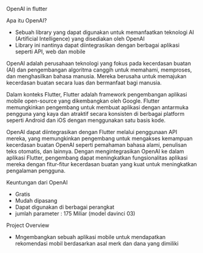 OpenAI in flutter

Apa itu OpenAI?
 - Sebuah library yang dapat digunakan untuk memanfaatkan teknologi AI (Artificial Intelligence) yang disediakan oleh OpenAI
 - Library ini nantinya dapat diintegrasikan dengan berbagai aplikasi seperti API, web dan mobile

OpenAI adalah perusahaan teknologi yang fokus pada kecerdasan buatan (AI) dan pengembangan algoritma canggih untuk memahami, memproses, dan menghasilkan bahasa manusia. Mereka berusaha untuk memajukan kecerdasan buatan secara luas dan bermanfaat bagi manusia.

Dalam konteks Flutter, Flutter adalah framework pengembangan aplikasi mobile open-source yang dikembangkan oleh Google. Flutter memungkinkan pengembang untuk membuat aplikasi dengan antarmuka pengguna yang kaya dan atraktif secara konsisten di berbagai platform seperti Android dan iOS dengan menggunakan satu basis kode.

OpenAI dapat diintegrasikan dengan Flutter melalui penggunaan API mereka, yang memungkinkan pengembang untuk mengakses kemampuan kecerdasan buatan OpenAI seperti pemahaman bahasa alami, penulisan teks otomatis, dan lainnya. Dengan mengintegrasikan OpenAI ke dalam aplikasi Flutter, pengembang dapat meningkatkan fungsionalitas aplikasi mereka dengan fitur-fitur kecerdasan buatan yang kuat untuk meningkatkan pengalaman pengguna.

 Keuntungan dari OpenAI
 - Gratis
 - Mudah dipasang
 - Dapat digunakan di berbagai perangkat
 - jumlah parameter : 175 Miliar (model davinci 03)

 Project Overview 
 - Mngembangkan sebuah aplikasi mobile untuk mendapatkan rekomendasi mobil berdasarkan asal merk dan dana yang dimiliki

